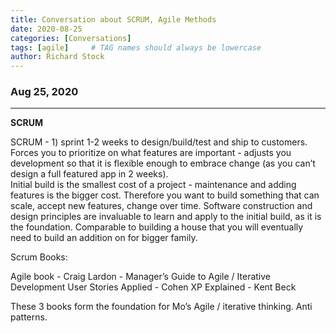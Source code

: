 ```yaml
---
title: Conversation about SCRUM, Agile Methods
date: 2020-08-25
categories: [Conversations]
tags: [agile]     # TAG names should always be lowercase
author: Richard Stock
---
```


### Aug 25, 2020
---

**SCRUM**

SCRUM - 1) sprint 1-2 weeks to design/build/test and ship to customers.  Forces you to prioritize on what features are important - adjusts you development so that it is flexible enough to embrace change (as you can’t design a full featured app in 2 weeks).  
Initial build is the smallest cost of a project - maintenance and adding features is the bigger cost.  Therefore you want to build something that can scale, accept new features, change over time.  Software construction and design principles are invaluable to learn and apply to the initial build, as it is the foundation.  Comparable to building a house that you will eventually need to build an addition on for bigger family.    

Scrum Books:

Agile book - Craig Lardon - Manager’s Guide to Agile / Iterative Development
User Stories Applied - Cohen 
XP Explained - Kent Beck

These 3 books form the foundation for Mo’s Agile / iterative thinking.  Anti patterns.